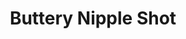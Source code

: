 ---
title: Buttery Nipple Shot
source: 
source_url: 
yield: 
active_time: 
total_time: 
tags: 
  - drinks
ingredients:
  <ul>
  <li>1 oz Buttershots liqueur</li>
  <li>1/2 oz Irish Cream liqueur</li>
  </ul>
instructions:
  <ol>
  <li>Pour both into a shot and sip</li>
  </ol>
---